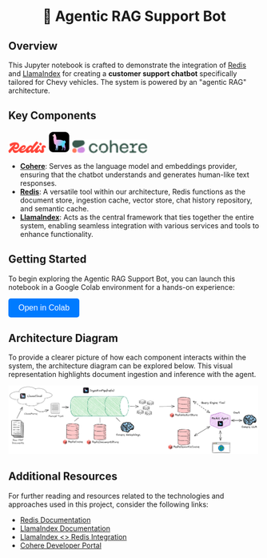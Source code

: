<h1 align="center">🦾 Agentic RAG Support Bot</h1>

## Overview
This Jupyter notebook is crafted to demonstrate the integration of [Redis](https://redis.io) and [LlamaIndex](https://docs.llamaindex.ai/en/stable/) for creating a **customer support chatbot** specifically tailored for Chevy vehicles. The system is powered by an "agentic RAG" architecture.

## Key Components
<p align="left">
  <img src="images/redis.png" alt="Redis Logo" width="75px"/>
  <img src="images/llamaindex.png" alt="LlamaIndex Logo" width="45px"/>
    <img src="images/cohere.png" alt="LlamaIndex Logo" width="150px"/>
</p>

- **[Cohere](https://cohere.com)**: Serves as the language model and embeddings provider, ensuring that the chatbot understands and generates human-like text responses.
- **[Redis](https://redis.io)**: A versatile tool within our architecture, Redis functions as the document store, ingestion cache, vector store, chat history repository, and semantic cache.
- **[LlamaIndex](https://docs.llamaindex.ai/en/stable/)**: Acts as the central framework that ties together the entire system, enabling seamless integration with various services and tools to enhance functionality.

## Getting Started

To begin exploring the Agentic RAG Support Bot, you can launch this notebook in a Google Colab environment for a hands-on experience:

<p align="left">
  <a href="https://colab.research.google.com/github/redis-developer/agentic-rag/blob/main/Agentic_RAG_Redis_LlamaIndex.ipynb" target="_blank"><button style="padding: 10px 20px; font-size: 16px; color: white; background-color: #007BFF; border: none; border-radius: 5px; cursor: pointer;">Open in Colab</button></a>
</p>

## Architecture Diagram
To provide a clearer picture of how each component interacts within the system, the architecture diagram can be explored below. This visual representation highlights document ingestion and inference with the agent.

<p align="left">
  <img src="images/architecture.png" alt="Architecture Diagram" width="500px"/>
</p>


## Additional Resources
For further reading and resources related to the technologies and approaches used in this project, consider the following links:
- [Redis Documentation](https://redis.io/docs/)
- [LlamaIndex Documentation](https://docs.llamaindex.ai/en/stable/)
- [LlamaIndex <> Redis Integration](https://docs.llamaindex.ai/en/latest/examples/vector_stores/RedisIndexDemo/)
- [Cohere Developer Portal](https://docs.cohere.ai/)








